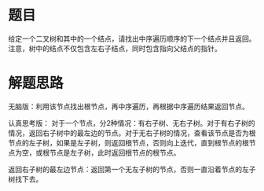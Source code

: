 # 题目
给定一个二叉树和其中的一个结点，请找出中序遍历顺序的下一个结点并且返回。注意，树中的结点不仅包含左右子结点，同时包含指向父结点的指针。
# 解题思路
无脑版：利用该节点找出根节点，再中序遍历，再根据中序遍历结果返回节点。

认真思考版：
对于一个节点，分2种情况：有右子树、无右子树。对于有右子树的情况，返回右子树中的最左边的节点。对于无右子树的情况，查看该节点是否为根节点的左子树，如果是左子树，则返回根节点，否则向上迭代，直到根节点的根节点为空，或根节点是左子树，此时返回根节点的根节点。

返回右子树的最左边节点：返回第一个无左子树的节点，否则一直沿着节点的左子树找下去。